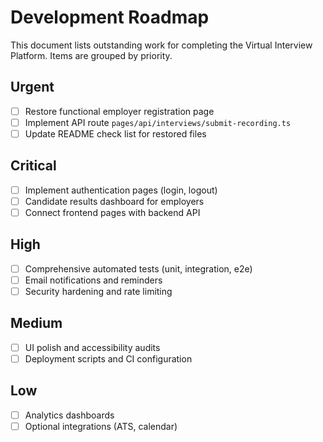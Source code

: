 # Development Roadmap

This document lists outstanding work for completing the Virtual Interview Platform. Items are grouped by priority.

## Urgent
- [ ] Restore functional employer registration page
- [ ] Implement API route `pages/api/interviews/submit-recording.ts`
- [ ] Update README check list for restored files

## Critical
- [ ] Implement authentication pages (login, logout)
- [ ] Candidate results dashboard for employers
- [ ] Connect frontend pages with backend API

## High
- [ ] Comprehensive automated tests (unit, integration, e2e)
- [ ] Email notifications and reminders
- [ ] Security hardening and rate limiting

## Medium
- [ ] UI polish and accessibility audits
- [ ] Deployment scripts and CI configuration

## Low
- [ ] Analytics dashboards
- [ ] Optional integrations (ATS, calendar)
